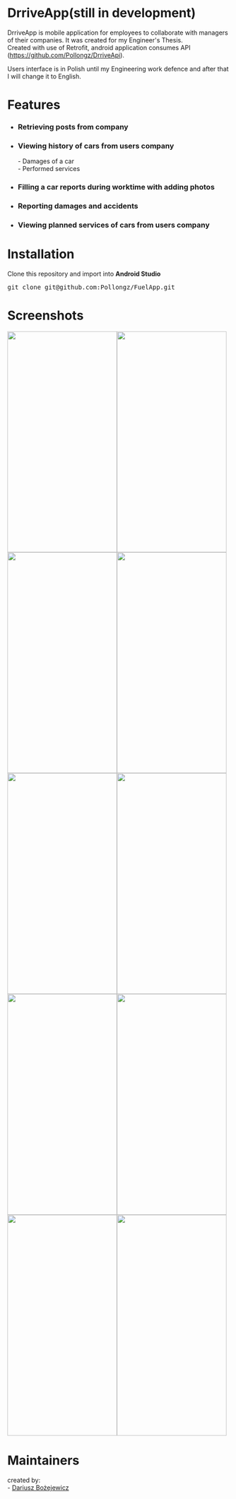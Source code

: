 # DrriveApp(still in development)

 DrriveApp is mobile application for employees to collaborate with managers of their companies. It was created for my Engineer's Thesis. <br/>
 Created with use of Retrofit, android application consumes API (https://github.com/Pollongz/DrriveApi).

 Users interface is in Polish until my Engineering work defence and after that I will change it to English.

# Features

- <h3>Retrieving posts from company</h3>
- <h3>Viewing history of cars from users company</h3>
          - Damages of a car <br/>
          - Performed services <br/>
- <h3>Filling a car reports during worktime with adding photos</h3>
- <h3>Reporting damages and accidents</h3>
- <h3>Viewing planned services of cars from users company</h3>

# Installation

Clone this repository and import into <b>Android Studio</b>

<pre>git clone git@github.com:Pollongz/FuelApp.git</pre>

# Screenshots

<img src="https://user-images.githubusercontent.com/50298954/120323452-c8f91b00-c2e5-11eb-96d1-787f65889471.jpg" width="248" height="500"><img src="https://user-images.githubusercontent.com/50298954/120323476-ceeefc00-c2e5-11eb-9593-f3d9c98c7dfa.jpg" width="248" height="500">
<img src="https://user-images.githubusercontent.com/50298954/120323489-d1e9ec80-c2e5-11eb-91d7-b8780d6d17bc.jpg" width="248" height="500"><img src="https://user-images.githubusercontent.com/50298954/120323528-dd3d1800-c2e5-11eb-8584-9ba3bd38e784.jpg" width="248" height="500">
<img src="https://user-images.githubusercontent.com/50298954/120323534-df06db80-c2e5-11eb-926e-94d77750e0ae.jpg" width="248" height="500"><img src="https://user-images.githubusercontent.com/50298954/120323583-ecbc6100-c2e5-11eb-8bff-17f793a7fdc2.jpg" width="248" height="500">
<img src="https://user-images.githubusercontent.com/50298954/120323598-f0e87e80-c2e5-11eb-8c79-8d7250cfc63c.jpg" width="248" height="500"><img src="https://user-images.githubusercontent.com/50298954/120323605-f3e36f00-c2e5-11eb-9b7e-d12f2fba08af.jpg" width="248" height="500">
<img src="https://user-images.githubusercontent.com/50298954/120323613-f6de5f80-c2e5-11eb-9ed1-486e791a5c69.jpg" width="248" height="500"><img src="https://user-images.githubusercontent.com/50298954/120323639-fc3baa00-c2e5-11eb-9b5c-d18b69e8eab7.jpg" width="248" height="500">



# Maintainers

created by: <br /> - [Dariusz Bożejewicz](https://github.com/Pollongz)
